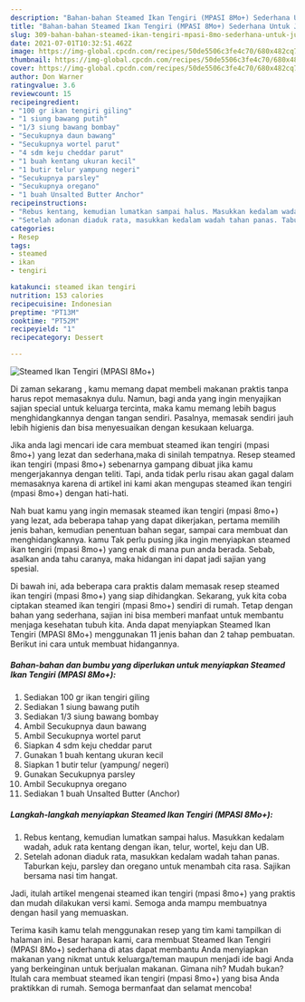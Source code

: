 ```yaml
---
description: "Bahan-bahan Steamed Ikan Tengiri (MPASI 8Mo+) Sederhana Untuk Jualan"
title: "Bahan-bahan Steamed Ikan Tengiri (MPASI 8Mo+) Sederhana Untuk Jualan"
slug: 309-bahan-bahan-steamed-ikan-tengiri-mpasi-8mo-sederhana-untuk-jualan
date: 2021-07-01T10:32:51.462Z
image: https://img-global.cpcdn.com/recipes/50de5506c3fe4c70/680x482cq70/steamed-ikan-tengiri-mpasi-8mo-foto-resep-utama.jpg
thumbnail: https://img-global.cpcdn.com/recipes/50de5506c3fe4c70/680x482cq70/steamed-ikan-tengiri-mpasi-8mo-foto-resep-utama.jpg
cover: https://img-global.cpcdn.com/recipes/50de5506c3fe4c70/680x482cq70/steamed-ikan-tengiri-mpasi-8mo-foto-resep-utama.jpg
author: Don Warner
ratingvalue: 3.6
reviewcount: 15
recipeingredient:
- "100 gr ikan tengiri giling"
- "1 siung bawang putih"
- "1/3 siung bawang bombay"
- "Secukupnya daun bawang"
- "Secukupnya wortel parut"
- "4 sdm keju cheddar parut"
- "1 buah kentang ukuran kecil"
- "1 butir telur yampung negeri"
- "Secukupnya parsley"
- "Secukupnya oregano"
- "1 buah Unsalted Butter Anchor"
recipeinstructions:
- "Rebus kentang, kemudian lumatkan sampai halus. Masukkan kedalam wadah, aduk rata kentang dengan ikan, telur, wortel, keju dan UB."
- "Setelah adonan diaduk rata, masukkan kedalam wadah tahan panas. Taburkan keju, parsley dan oregano untuk menambah cita rasa. Sajikan bersama nasi tim hangat."
categories:
- Resep
tags:
- steamed
- ikan
- tengiri

katakunci: steamed ikan tengiri 
nutrition: 153 calories
recipecuisine: Indonesian
preptime: "PT13M"
cooktime: "PT52M"
recipeyield: "1"
recipecategory: Dessert

---
```



![Steamed Ikan Tengiri (MPASI 8Mo+)](https://img-global.cpcdn.com/recipes/50de5506c3fe4c70/680x482cq70/steamed-ikan-tengiri-mpasi-8mo-foto-resep-utama.jpg)

Di zaman  sekarang , kamu memang dapat membeli makanan praktis tanpa harus repot memasaknya dulu. Namun, bagi anda yang ingin menyajikan sajian special untuk keluarga tercinta, maka kamu memang lebih bagus menghidangkannya dengan tangan sendiri. Pasalnya, memasak sendiri jauh lebih higienis dan bisa menyesuaikan dengan kesukaan keluarga.

Jika anda lagi mencari ide cara membuat steamed ikan tengiri (mpasi 8mo+) yang lezat dan sederhana,maka di sinilah tempatnya. Resep steamed ikan tengiri (mpasi 8mo+)  sebenarnya gampang dibuat jika kamu mengerjakannya dengan teliti. Tapi, anda tidak perlu risau akan gagal dalam memasaknya 
karena di artikel ini kami akan mengupas steamed ikan tengiri (mpasi 8mo+) dengan hati-hati.  



Nah buat kamu yang ingin memasak steamed ikan tengiri (mpasi 8mo+) yang lezat, ada beberapa tahap yang dapat dikerjakan, pertama memilih jenis bahan, kemudian penentuan bahan segar, sampai cara membuat dan menghidangkannya. kamu Tak perlu pusing jika ingin menyiapkan steamed ikan tengiri (mpasi 8mo+) yang enak di mana pun anda berada. Sebab, asalkan anda  tahu caranya, maka hidangan ini dapat jadi sajian yang spesial.

Di bawah ini, ada beberapa cara praktis  dalam memasak resep steamed ikan tengiri (mpasi 8mo+) yang siap dihidangkan. Sekarang, yuk kita coba ciptakan steamed ikan tengiri (mpasi 8mo+) sendiri di rumah. Tetap dengan bahan yang sederhana, sajian ini bisa memberi manfaat untuk membantu menjaga kesehatan tubuh kita. Anda dapat menyiapkan Steamed Ikan Tengiri (MPASI 8Mo+) menggunakan 11 jenis bahan dan 2 tahap pembuatan. Berikut ini cara untuk membuat hidangannya.

<!--inarticleads1-->

##### Bahan-bahan dan bumbu yang diperlukan untuk menyiapkan Steamed Ikan Tengiri (MPASI 8Mo+):

1. Sediakan 100 gr ikan tengiri giling
1. Sediakan 1 siung bawang putih
1. Sediakan 1/3 siung bawang bombay
1. Ambil Secukupnya daun bawang
1. Ambil Secukupnya wortel parut
1. Siapkan 4 sdm keju cheddar parut
1. Gunakan 1 buah kentang ukuran kecil
1. Siapkan 1 butir telur (yampung/ negeri)
1. Gunakan Secukupnya parsley
1. Ambil Secukupnya oregano
1. Sediakan 1 buah Unsalted Butter (Anchor)




<!--inarticleads2-->

##### Langkah-langkah menyiapkan Steamed Ikan Tengiri (MPASI 8Mo+):

1. Rebus kentang, kemudian lumatkan sampai halus. Masukkan kedalam wadah, aduk rata kentang dengan ikan, telur, wortel, keju dan UB.
1. Setelah adonan diaduk rata, masukkan kedalam wadah tahan panas. Taburkan keju, parsley dan oregano untuk menambah cita rasa. Sajikan bersama nasi tim hangat.




Jadi, itulah artikel mengenai  steamed ikan tengiri (mpasi 8mo+)  yang praktis dan mudah dilakukan versi kami. Semoga anda mampu membuatnya dengan hasil yang memuaskan. 

Terima kasih kamu telah menggunakan resep yang tim kami tampilkan di halaman ini. Besar harapan kami, cara membuat  Steamed Ikan Tengiri (MPASI 8Mo+) sederhana di atas dapat membantu Anda menyiapkan makanan yang nikmat untuk keluarga/teman maupun menjadi ide bagi Anda yang berkeinginan untuk berjualan makanan. Gimana nih? Mudah bukan? Itulah cara membuat steamed ikan tengiri (mpasi 8mo+) yang bisa Anda praktikkan di rumah. Semoga bermanfaat dan selamat mencoba!

